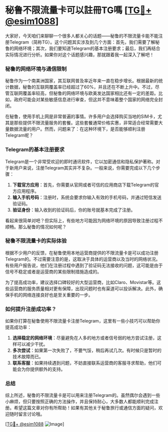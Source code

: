 # 秘鲁不限流量卡可以註冊TG嗎 [[TG💪+ @esim1088](https://t.me/s/esim1088)]

大家好，今天咱们来聊聊一个很多人都关心的话题——秘鲁的不限流量卡能不能注册Telegram（简称TG）。这个问题其实涉及到几个方面：首先，我们需要了解秘鲁的网络环境；其次，我们要知道Telegram的基本注册要求；最后，我们再结合实际情况进行分析。如果你对这个话题感兴趣，那就跟着我一起深入了解吧！

### 秘鲁的网络环境与通信限制

秘鲁作为一个南美洲国家，其互联网普及率近年来一直在稳步增长。根据最新的统计数据，秘鲁的互联网覆盖率已经超过了60%，并且还在不断上升中。不过，尽管互联网覆盖率较高，但秘鲁的网络环境与欧美发达国家相比还有一定的差距。比如，政府可能会对某些敏感信息进行审查，但这并不意味着整个国家的网络完全封闭。

在秘鲁，使用手机上网是非常普遍的事情。许多用户会选择购买当地的SIM卡，尤其是那些提供不限流量服务的套餐。这些套餐通常价格实惠，非常适合经常需要大量数据流量的用户。然而，问题来了：在这种环境下，是否能够顺利注册Telegram呢？

### Telegram的基本注册要求

Telegram是一个非常受欢迎的即时通讯软件，它以加密通信和隐私保护著称。对于新用户来说，注册Telegram其实并不复杂。一般来说，你需要完成以下几个步骤：

1. **下载官方应用**：首先，你需要从官网或者可信的应用商店下载Telegram的官方应用程序。
2. **输入手机号码**：注册时，系统会要求你输入有效的手机号码，并通过短信发送验证码。
3. **验证身份**：输入收到的验证码后，你的账号就基本完成了注册。

看起来很简单对吧？但实际上，有些地方可能因为网络环境的原因导致注册过程不顺畅。那么秘鲁的情况如何呢？

### 秘鲁不限流量卡的实际体验

根据不少用户的反馈，在秘鲁使用本地运营商提供的不限流量卡是可以成功注册Telegram的。不过需要注意的是，这取决于具体的运营商以及当时的网络状况。有些用户报告说，他们在注册过程中遇到了验证码无法接收的问题，这可能是由于信号不稳定或者是运营商的某些限制措施造成的。

为了提高成功率，建议选择口碑较好的大型运营商，比如Claro、Movistar等。这些运营商的服务质量相对更有保障，出现问题时也有渠道可以投诉解决。此外，确保手机的网络连接良好也是至关重要的一步。

### 如何提升注册成功率？

如果你打算在秘鲁使用不限流量卡注册Telegram，这里有一些小技巧可以帮助你提高成功率：

1. **选择稳定的网络环境**：尽量避免在人多的地方或者信号弱的地方尝试注册，这样可以减少干扰。
2. **多次尝试**：如果第一次失败了，不要气馁，稍后再试几次。有时候只是暂时的技术故障而已。
3. **联系客服**：如果持续遇到问题，不妨直接联系运营商的客服寻求帮助，他们可能会为你提供额外的支持。

### 总结

综上所述，秘鲁的不限流量卡是可以用来注册Telegram的。虽然偶尔会遇到一些小麻烦，但只要按照正确的方法操作，并且保持耐心，大多数人都能顺利完成注册。希望这篇文章对你有所帮助！如果有其他关于秘鲁旅行或通信方面的疑问，欢迎随时留言讨论哦。

[[TG💪+ @esim1088](https://t.me/s/esim1088) ![Image](https://i.postimg.cc/4NQfJmqS/Snipaste-2025-05-13-00-14-12.png)]
